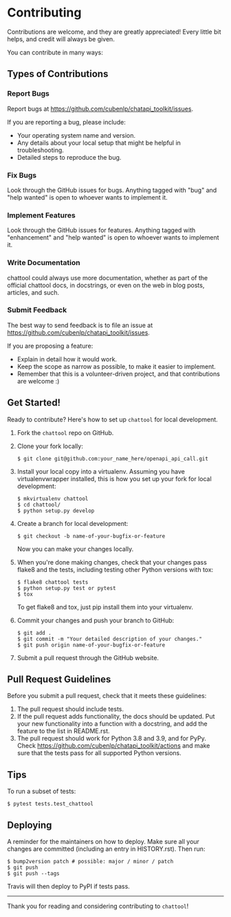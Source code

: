 # Contributing

Contributions are welcome, and they are greatly appreciated! Every little bit helps, and credit will always be given.

You can contribute in many ways:

## Types of Contributions

### Report Bugs

Report bugs at https://github.com/cubenlp/chatapi_toolkit/issues.

If you are reporting a bug, please include:

- Your operating system name and version.
- Any details about your local setup that might be helpful in troubleshooting.
- Detailed steps to reproduce the bug.

### Fix Bugs

Look through the GitHub issues for bugs. Anything tagged with "bug" and "help wanted" is open to whoever wants to implement it.

### Implement Features

Look through the GitHub issues for features. Anything tagged with "enhancement" and "help wanted" is open to whoever wants to implement it.

### Write Documentation

chattool could always use more documentation, whether as part of the
official chattool docs, in docstrings, or even on the web in blog posts,
articles, and such.

### Submit Feedback

The best way to send feedback is to file an issue at https://github.com/cubenlp/chatapi_toolkit/issues.

If you are proposing a feature:

- Explain in detail how it would work.
- Keep the scope as narrow as possible, to make it easier to implement.
- Remember that this is a volunteer-driven project, and that contributions are welcome :)

## Get Started!

Ready to contribute? Here's how to set up `chattool` for local development.

1. Fork the `chattool` repo on GitHub.
2. Clone your fork locally:

   ```shell
   $ git clone git@github.com:your_name_here/openapi_api_call.git
   ```

3. Install your local copy into a virtualenv. Assuming you have virtualenvwrapper installed, this is how you set up your fork for local development:

   ```shell
   $ mkvirtualenv chattool
   $ cd chattool/
   $ python setup.py develop
   ```

4. Create a branch for local development:

   ```shell
   $ git checkout -b name-of-your-bugfix-or-feature
   ```

   Now you can make your changes locally.

5. When you're done making changes, check that your changes pass flake8 and the tests, including testing other Python versions with tox:

   ```shell
   $ flake8 chattool tests 
   $ python setup.py test or pytest
   $ tox
   ```

   To get flake8 and tox, just pip install them into your virtualenv.

6. Commit your changes and push your branch to GitHub:

   ```shell
   $ git add .
   $ git commit -m "Your detailed description of your changes."
   $ git push origin name-of-your-bugfix-or-feature
   ```

7. Submit a pull request through the GitHub website.

## Pull Request Guidelines

Before you submit a pull request, check that it meets these guidelines:

1. The pull request should include tests.
2. If the pull request adds functionality, the docs should be updated. Put your new functionality into a function with a docstring, and add the feature to the list in README.rst.
3. The pull request should work for Python 3.8 and 3.9, and for PyPy. Check https://github.com/cubenlp/chatapi_toolkit/actions and make sure that the tests pass for all supported Python versions.

## Tips

To run a subset of tests:

```shell
$ pytest tests.test_chattool
```

## Deploying

A reminder for the maintainers on how to deploy. Make sure all your changes are committed (including an entry in HISTORY.rst). Then run:

```shell
$ bump2version patch # possible: major / minor / patch
$ git push
$ git push --tags
```

Travis will then deploy to PyPI if tests pass.

---

Thank you for reading and considering contributing to `chattool`!